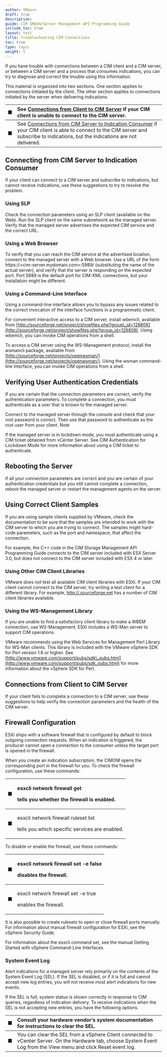 ```yaml
---
author: VMware
draft: true
description:
guide: CIM SMASH/Server Management API Programming Guide
include_toc: true
layout: test
title: Troubleshooting CIM Connections
toc: true
type: topic
weight: 5
---
```

If you have trouble with connections between a CIM client and a CIM server, or between a CIM server and a process that consumes indications, you can try to diagnose and correct the trouble using this information.

This material is organized into two sections. One section applies to connections initiated by the client. The other section applies to connections initiated by the server when delivering indications.

| ■  | See [Connections from Client to CIM Server](https://vdc-repo.vmware.com/vmwb-repository/dcr-public/f98d554a-3f1d-452c-bf5e-74b6e48ab37a/720b45cc-9f94-488d-90ed-e924134308ab/doc/GUID-62018DDD-CBE4-4DC7-91E9-2F2E0C43182B.html) if your CIM client is unable to connect to the CIM server. |
| :--- | :--- |
| ■  | See [Connections from CIM Server to Indication Consumer](https://vdc-repo.vmware.com/vmwb-repository/dcr-public/f98d554a-3f1d-452c-bf5e-74b6e48ab37a/720b45cc-9f94-488d-90ed-e924134308ab/doc/GUID-5D37668F-E204-4900-904F-4434D81DA32D.html) if your CIM client is able to connect to the CIM server and subscribe to indications, but the indications are not delivered. |

## Connecting from CIM Server to Indication Consumer

If your client can connect to a CIM server and subscribe to indications, but cannot receive indications, use these suggestions to try to resolve the problem.

### Using SLP

Check the connection parameters using an SLP client \(available on the Web\). Run the SLP client on the same subnetwork as the managed server. Verify that the managed server advertises the expected CIM service and the correct URL.

### Using a Web Browser

To verify that you can reach the CIM service at the advertised location, connect to the managed server with a Web browser. Use a URL of the form https://&lt;cim-server.mydomain.com&gt;:5989/ \(substituting the name of the actual server\), and verify that the server is responding on the expected port. Port 5989 is the default port for CIM-XML connections, but your installation might be different.

### Using a Command-Line Interface

Using a command-line interface allows you to bypass any issues related to the correct invocation of the interface functions in a programmatic client.

For convenient interactive access to a CIM server, install wbemcli, available from [http://sourceforge.net/project/showfiles.php?group\_id=128809](http://sourceforge.net/project/showfiles.php?group_id=128809). Using wbemcli, you can invoke CIM operations from a shell.

To access a CIM server using the WS-Management protocol, install the wsmancli package, available from [http://sourceforge.net/projects/openwsman/](http://sourceforge.net/projects/openwsman/). Using the wsman command-line interface, you can invoke CIM operations from a shell.

## Verifying User Authentication Credentials

If you are certain that the connection parameters are correct, verify the authentication parameters. To complete a connection, you must authenticate as a user that is known to the managed server.

Connect to the managed server through the console and check that your root password is correct. Then use that password to authenticate as the root user from your client. Note

If the managed server is in lockdown mode, you must authenticate using a CIM ticket obtained from vCenter Server. See CIM Authentication for Lockdown Mode for more information about using a CIM ticket to authenticate.

## Rebooting the Server

If all your connection parameters are correct and you are certain of your authentication credentials but you still cannot complete a connection, reboot the managed server or restart the management agents on the server.

## Using Correct Client Samples

If you are using sample clients supplied by VMware, check the documentation to be sure that the samples are intended to work with the CIM server to which you are trying to connect. The samples might hard-code parameters, such as the port and namespace, that affect the connection.

For example, the C++ code in the CIM Storage Management API Programming Guide connects to the CIM server included with ESX Server 3.0, but does not connect to the CIM server included with ESX 4 or later.

### Using Other CIM Client Libraries

VMware does not test all available CIM client libraries with ESXi. If your CIM client cannot connect to the CIM server, try writing a test client for a different library. For example, [http://.sourceforge.net](http://sourceforge.net/) has a number of CIM client libraries available.

### Using the WS-Management Library

If you are unable to find a satisfactory client library to make a WBEM connection, use WS-Management. ESXi includes a WS-Man server to support CIM operations.

VMware recommends using the Web Services for Management Perl Library for WS-Man clients. This library is included with the VMware vSphere SDK for Perl version 1.6 or higher. See [http://www.vmware.com/support/pubs/sdk\_pubs.html](http://www.vmware.com/support/pubs/sdk_pubs.html) for more information about the vSphere SDK for Perl.

## Connections from Client to CIM Server

If your client fails to complete a connection to a CIM server, use these suggestions to help verify the connection parameters and the health of the CIM server.

## Firewall Configuration

ESXi ships with a software firewall that is configured by default to block outgoing connection requests. When an indication is triggered, the producer cannot open a connection to the consumer unless the target port is opened in the firewall.

When you create an indication subscription, the CIMOM opens the corresponding port in the firewall for you. To check the firewall configuration, use these commands:

<table>
  <thead>
    <tr>
      <th style="text-align:left">&#x25A0;</th>
      <th style="text-align:left">
        <p>esxcli network firewall get</p>
        <p>tells you whether the firewall is enabled.</p>
      </th>
    </tr>
  </thead>
  <tbody>
    <tr>
      <td style="text-align:left">&#x25A0;</td>
      <td style="text-align:left">
        <p>esxcli network firewall ruleset list</p>
        <p>tells you which specific services are enabled.</p>
      </td>
    </tr>
  </tbody>
</table>To disable or enable the firewall, use these commands:

<table>
  <thead>
    <tr>
      <th style="text-align:left">&#x25A0;</th>
      <th style="text-align:left">
        <p>esxcli network firewall set -e false</p>
        <p>disables the firewall.</p>
      </th>
    </tr>
  </thead>
  <tbody>
    <tr>
      <td style="text-align:left">&#x25A0;</td>
      <td style="text-align:left">
        <p>esxcli network firewall set -e true</p>
        <p>enables the firewall.</p>
      </td>
    </tr>
  </tbody>
</table>It is also possible to create rulesets to open or close firewall ports manually. For information about manual firewall configuration for ESXi, see the vSphere Security Guide.

For information about the esxcli command set, see the manual Getting Started with vSphere Command-Line Interfaces.

### System Event Log

Alert indications for a managed server rely primarily on the contents of the System Event Log \(SEL\). If the SEL is disabled, or if it is full and cannot accept new log entries, you will not receive most alert indications for new events.

If the SEL is full, system status is shown correctly in response to CIM queries, regardless of indication delivery. To receive indications when the SEL is not accepting new entries, you have the following options.

| ■  | Consult your hardware vendor’s system documentation for instructions to clear the SEL.  |
| :--- | :--- |
| ■  | You can clear the SEL from a vSphere Client connected to vCenter Server. On the Hardware tab, choose System Event Log from the View menu and click Reset event log. |
